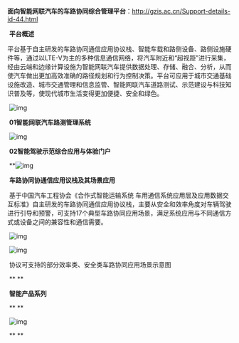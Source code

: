 **面向智能网联汽车的车路协同综合管理平台**：http://gzis.ac.cn/Support-details-id-44.html

​	**平台概述** 

​	     平台基于自主研发的车路协同通信应用协议栈、智能车载和路侧设备、路侧设施硬件等，通过以LTE-V为主的多种信息通信网络，将汽车附近和“超视距”进行采集，经由云端和边缘计算设施为智能网联汽车提供数据处理、存储、融合、分析，从而使汽车做出更加高效准确的路径规划和行为控制决策。平台可应用于城市交通基础设施改造、城市交通管理和信息监管、智能网联汽车道路测试、示范建设与科技知识普及等，使现代城市生活变得更加便捷、安全和绿色。 

​	![img](http://gzis.ac.cn/Data/attached/image/20200219/20200219115423_57384.gif)
 

​	**01智能网联汽车路测管理系统** 

​	![img](http://gzis.ac.cn/Data/attached/image/20200220/20200220215035_97363.gif)
 

​	**02智能驾驶示范综合应用与体验门户** 

​	**![img](http://gzis.ac.cn/Data/attached/image/20200220/20200220215048_26504.gif)



​	**车路协同协通信应用议栈及其场景应用**
  

​	    基于中国汽车工程协会《合作式智能运输系统  车用通信系统应用层及应用数据交互标准》自主研发的车路协同通信应用协议栈，主要从安全和效率角度对车辆驾驶进行引导和预警，可支持17个典型车路协同应用场景，满足系统应用与不同通信方式或设备之间的兼容性和通信需要。 

​	![img](http://gzis.ac.cn/Data/attached/image/20200219/20200219115816_53294.gif) 

​	 ![img](http://gzis.ac.cn/Data/attached/image/20200219/20200219115930_45024.gif)
 

​	协议可支持的部分效率类、安全类车路协同应用场景示意图 

​	**
** 

​	**智能产品系列** 

​	**
** 

​	![img](http://gzis.ac.cn/Data/attached/image/20200219/20200219120007_59067.png)

​	 **
** 